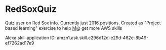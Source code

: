# RedSoxQuiz
Quiz user on Red Sox info. Currently just 2016 positions. Created as "Project based learning" exercise to help [M@](https://github.com/mampersat) get more AWS skills

Alexa skill application ID: amzn1.ask.skill.c296d12d-e29d-462e-8b49-ef7262ad17e9

